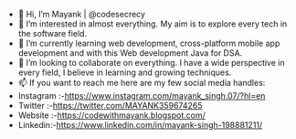  - 👋 Hi, I’m Mayank | @codesecrecy
 - 👀 I’m interested in almost everything. My aim is to explore every tech in the software field.
 - 🌱 I’m currently learning web development, cross-platform mobile app development and with this Web development Java for DSA.
 - 💞️ I’m looking to collaborate on everything. I have a wide perspective in every field, I believe in learning and growing techniques.
 - 📫 If you want to reach me here are my few social media handles:
 -  Instagram :-https://www.instagram.com/mayank_singh.07/?hl=en
 -  Twitter :-https://twitter.com/MAYANK359674265
 -  Website :-https://codewithmayank.blogspot.com/
 -  Linkedin:-https://www.linkedin.com/in/mayank-singh-198881211/

<!---
codesecrecy/codesecrecy is a ✨ special ✨ repository because its `README.md` (this file) appears on your GitHub profile.
You can click the Preview link to take a look at your changes.
--->
